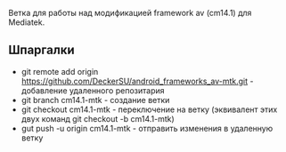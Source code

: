 Ветка для работы над модификацией framework av (cm14.1) для Mediatek.

Шпаргалки
---------

- git remote add origin https://github.com/DeckerSU/android_frameworks_av-mtk.git - добавление удаленного репозитария
- git branch cm14.1-mtk - создание ветки
- git checkout cm14.1-mtk - переключение на ветку (эквивалент этих двух команд git checkout -b cm14.1-mtk)
- gut push -u origin cm14.1-mtk - отправить изменения в удаленную ветку

